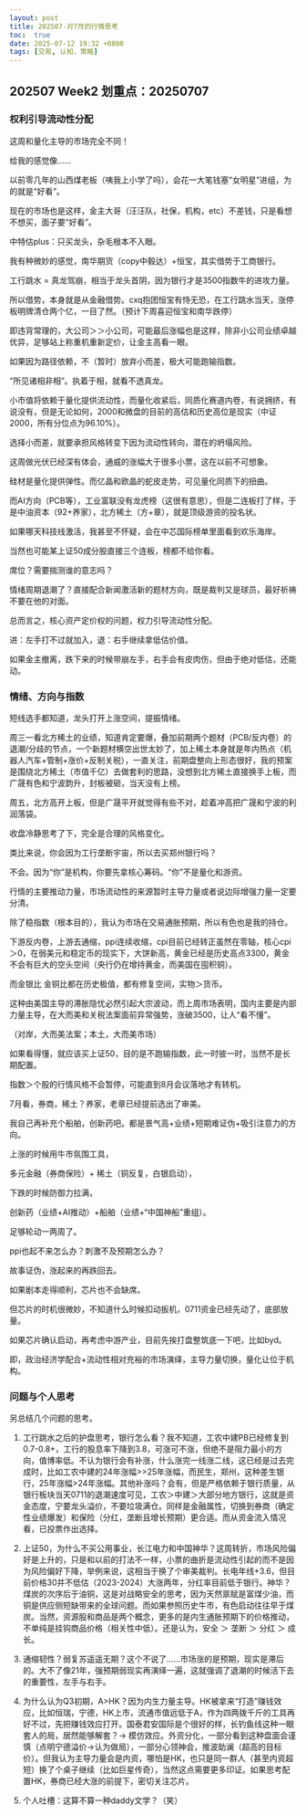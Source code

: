 ```yaml
---
layout: post
title: 202507-对7月的行情思考
toc:  true
date: 2025-07-12 19:32 +0800
tags: [交易, 认知，策略]
---
```


## 202507 Week2 划重点：20250707 

### 权利引导流动性分配

这周和量化主导的市场完全不同！

给我的感觉像……

以前零几年的山西煤老板（咦我上小学了吗），会花一大笔钱塞“女明星”进组，为的就是“好看”。

现在的市场也是这样，金主大哥（汪汪队，社保，机构，etc）不差钱，只是看想不想买，面子要“好看”。

中特估plus：只买龙头，杂毛根本不入眼。

我有种微妙的感觉，南华期货（copy中毅达）+恒宝，其实借势于工商银行。

工行跳水 = 真龙驾崩，相当于龙头首阴，因为银行才是3500指数牛的进攻力量。

所以借势，本身就是从金融借势。cxq抱团恒宝有恃无恐，在工行跳水当天，涨停板明牌清仓两个亿，一目了然。（预计下周喜迎恒宝和南华跌停）

即违背常理的，大公司＞＞小公司，可能最后涨幅也是这样，除非小公司业绩卓越优异，足够站上称重机重新定价，让金主高看一眼。

如果因为路径依赖，不（暂时）放弃小而差，极大可能跑输指数。

“所见诸相非相”。执着于相，就看不透真龙。

小市值将依赖于量化提供流动性，而量化收紧后，同质化赛道内卷，有说拥挤，有说没有，但是无论如何，2000和微盘的目前的高估和历史高位是现实（中证2000，所有分位点为96.10%）。

选择小而差，就要承担风格转变下因为流动性转向，潜在的坍塌风险。

这周做光伏已经深有体会，通威的涨幅大于很多小票，这在以前不可想象。

硅材是量化提供弹性。而亿晶和欧晶的蛇皮走势，可见量化同质下的扭曲。

而AI方向（PCB等），工业富联没有龙虎榜（这很有意思），但是二连板打了样，于是中油资本（92+养家），北方稀土（方+章），就是顶级游资的投名状。

如果哪天科技线激活，我甚至不怀疑，会在中芯国际榜单里面看到欢乐海岸。

当然也可能某上证50成分股直接三个连板，榜都不给你看。

席位？需要揣测谁的意志吗？

情绪周期退潮了？直接配合新闻激活新的题材方向，既是裁判又是球员，最好祈祷不要在他的对面。

总而言之，核心资产定价权的问题，权力引导流动性分配。

进：左手打不过就加入，退：右手继续拿低估价值。

如果金主撤离，跌下来的时候带崩左手，右手会有皮肉伤，但由于绝对低估，还能动。

### 情绪、方向与指数

短线选手都知道，龙头打开上涨空间，提振情绪。

周三一看北方稀土的业绩，知道肯定要爆，叠加前期两个题材（PCB/反内卷）的退潮/分歧的节点，一个新题材横空出世太妙了，加上稀土本身就是年内热点（机器人汽车+管制+涨价+反制关税），一直关注，前期盘整向上形态很好，我的预案是围绕北方稀土（市值千亿）去做套利的思路，没想到北方稀土直接换手上板，而广晟有色和宁波韵升，封板被砸，当天没有上榜。

周五，北方高开上板，但是广晟平开就觉得有些不对，趁着冲高把广晟和宁波的利润落袋。

收盘冷静思考了下，完全是合理的风格变化。

类比来说，你会因为工行垄断宇宙，所以去买郑州银行吗？

不会。因为“你”是机构，你要先拿核心筹码。“你”不是量化和游资。

行情的主要推动力量，市场流动性的来源暂时主导力量或者说边际增强力量一定要分清。

除了稳指数（根本目的），我认为市场在交易通胀预期，所以有色也是我的持仓。

下游反内卷，上游去通缩，ppi连续收缩，cpi目前已经转正虽然在零轴，核心cpi＞0，在弱美元和稳定币的现实下，大饼新高，黄金已经是历史高点3300，黄金不会有巨大的空头空间（央行仍在增持黄金，而美国在囤积铜）。

而金银比 金铜比都在历史极值，都有修复空间，实物＞货币。

这种由美国主导的滞胀隐忧必然引起大宗波动，而上周市场表明，国内主要是内部力量主导，在大而美和关税法案面前异常强势，涨破3500，让人“看不懂”。

（对岸，大而美法案；本土，大而美市场）

如果看得懂，就应该买上证50，目的是不跑输指数，此一时彼一时，当然不是长期配置。

指数＞个股的行情风格不会暂停，可能直到8月会议落地才有转机。


7月看，券商，稀土？养家，老章已经提前选出了审美。

我自己再补充个船舶，创新药吧。都是景气高+业绩+短期难证伪+吸引注意力的方向。

上涨的时候用牛市氛围工具，

多元金融（券商保险）+ 稀土（铜反复，白银启动），

下跌的时候防御力拉满，

创新药（业绩+AI推动）+船舶（业绩+“中国神船”重组）。

足够轮动一两周了。

ppi也起不来怎么办？刺激不及预期怎么办？

故事证伪，涨起来的再跌回去。

如果剧本走得顺利，芯片也不会缺席。

但芯片的时机很微妙，不知道什么时候扣动扳机，0711资金已经先动了，底部放量。

如果芯片确认启动，再考虑中游产业，目前先挨打盘整筑底一下吧，比如byd。

即，政治经济学配合+流动性相对充裕的市场演绎，主导力量切换，量化让位于机构。

### 问题与个人思考

另总结几个问题的思考。

1. 工行跳水之后的护盘思考，银行怎么看？我不知道，工农中建PB已经修复到0.7-0.8+，工行的股息率下降到3.8，可涨可不涨，但绝不是阻力最小的方向，值博率低。不认为银行会有补涨，什么涨完一线涨二线，这已经是过去完成时，比如工农中建的24年涨幅>>25年涨幅，而民生，郑州，这种差生银行，25年涨幅>24年涨幅。其他补涨吗？会有，但是严格依赖于银行质量，从银行板块当天0711的退潮速度可见，工农＞中建＞大部分地方银行，这就是资金态度，宁要龙头溢价，不要垃圾满仓。同样是金融属性，切换到券商（确定性业绩爆发）和保险（分红，垄断且增长预期）更合适。而从资金流入情况看，已投票作出选择。

2. 上证50，为什么不买公用事业，长江电力和中国神华？这周转折，市场风险偏好是上升的，只是和以前的打法不一样，小票的曲折是流动性引起的而不是因为风险偏好下降，举例来说，这相当于换了个审美裁判。长电年线+3.6，但目前价格30并不低估（2023-2024）大涨两年，分红率目前低于银行。神华？煤炭的次序后于油铜，这是对战略安全的思考，因为天然禀赋是富煤少油，而铜是供应侧短缺带来的全球问题。而如果参照历史牛市，有色启动往往早于煤炭。当然，资源股和商品是两个概念，更多的是内生通胀预期下的价格推动，不单纯是挂钩商品价格（相关性中低）。还是认为，安全 ＞ 垄断 ＞ 分红 ＞ 成长。

3. 通缩韧性？弱复苏遥遥无期？这个不说了……市场涨的是预期，现实是滞后的。大不了像21年，强预期弱现实再演绎一遍，这就强调了退潮的时候活下去的重要性，左手与右手。

4. 为什么认为Q3初期，A>HK？因为内生力量主导。HK被拿来“打造”赚钱效应，比如恒瑞，宁德，HK上市，流通市值远低于A，作为四两拨千斤的工具再好不过，先把赚钱效应打开。国泰君安国际是个很好的样，长钓鱼线这种一眼套人的局，居然能够解套？→ 模仿效应。外资分化，一部分看到这种盘面会谨慎（点明宁德溢价→认为做局），一部分心领神会，推波助澜（超高的目标价）。但我认为主导力量会是内资，哪怕是HK，也只是同一群人（甚至内资超短）换了个桌子继续（比如巨星传奇），当然这点需要更多印证。如果思考配置HK，券商已经大涨的前提下，密切关注芯片。

5. 个人吐槽：这算不算一种daddy文学？（笑）